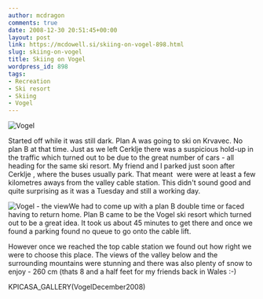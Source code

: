 ```yaml
---
author: mcdragon
comments: true
date: 2008-12-30 20:51:45+00:00
layout: post
link: https://mcdowell.si/skiing-on-vogel-898.html
slug: skiing-on-vogel
title: Skiing on Vogel
wordpress_id: 898
tags:
- Recreation
- Ski resort
- Skiing
- Vogel
---
```


![Vogel](https://dwlcvfkt1l4wn.cloudfront.net/2008/12/pc230028_smaller1-1.jpg)

Started off while it was still dark. Plan A was going to ski on Krvavec. No plan B at that time. Just as we left Cerklje there was a suspicious hold-up in the traffic which turned out to be due to the great number of cars - all heading for the same ski resort. My friend and I parked just soon after Cerklje , where the buses usually park. That meant  were were at least a few kilometres aways from the valley cable station. This didn't sound good and quite surprising as it was a Tuesday and still a working day.

![Vogel - the view](https://dwlcvfkt1l4wn.cloudfront.net/2008/12/pc230016_smaller1-1-150x150.jpg)We had to come up with a plan B double time or faced having to return home. Plan B came to be the Vogel ski resort which turned out to be a great idea. It took us about 45 minutes to get there and once we found a parking found no queue to go onto the cable lift.

However once we reached the top cable station we found out how right we were to choose this place. The views of the valley below and the surrounding mountains were stunning and there was also plenty of snow to enjoy - 260 cm (thats 8 and a half feet for my friends back in Wales :-)

KPICASA_GALLERY(VogelDecember2008)
